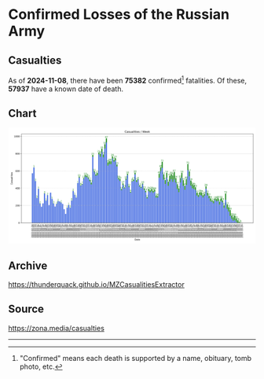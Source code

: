 
# Confirmed Losses of the Russian Army

## Casualties

As of **2024-11-08**, there have been **75382** confirmed[^1] fatalities.
Of these, **57937** have a known date of death.

## Chart

![7-Day Intervals Bar Chart](./docs/7days.svg)

## Archive

https://thunderquack.github.io/MZCasualitiesExtractor

## Source

https://zona.media/casualties

---

[^1]: "Confirmed" means each death is supported by a name, obituary, tomb photo, etc.
